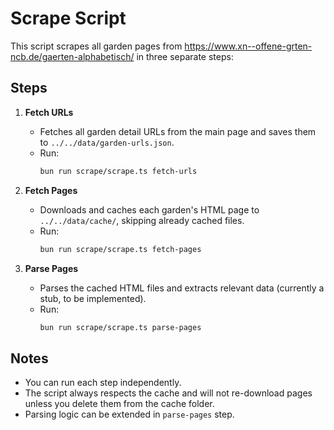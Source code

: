 # Scrape Script

This script scrapes all garden pages from https://www.xn--offene-grten-ncb.de/gaerten-alphabetisch/ in three separate steps:

## Steps

1. **Fetch URLs**
   - Fetches all garden detail URLs from the main page and saves them to `../../data/garden-urls.json`.
   - Run:
     ```sh
     bun run scrape/scrape.ts fetch-urls
     ```

2. **Fetch Pages**
   - Downloads and caches each garden's HTML page to `../../data/cache/`, skipping already cached files.
   - Run:
     ```sh
     bun run scrape/scrape.ts fetch-pages
     ```

3. **Parse Pages**
   - Parses the cached HTML files and extracts relevant data (currently a stub, to be implemented).
   - Run:
     ```sh
     bun run scrape/scrape.ts parse-pages
     ```

## Notes
- You can run each step independently.
- The script always respects the cache and will not re-download pages unless you delete them from the cache folder.
- Parsing logic can be extended in `parse-pages` step.
